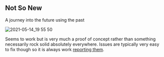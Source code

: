## Not So New
A journey into the future using the past

![2021-05-14_19 55 50](https://user-images.githubusercontent.com/4021725/118316429-bbbeec80-b4ee-11eb-9f20-e47b05713a54.png)

Seems to work but is very much a proof of concept rather than something necessarily rock solid absolutely everywhere. Issues are typically very easy to fix though so it is always work [reporting them](//github.com/Chocohead/Not-So-New/issues).

